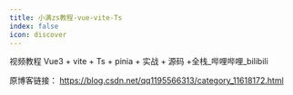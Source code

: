 ```yaml
---
title: 小满zs教程-vue-vite-Ts
index: false
icon: discover
---
```


视频教程 Vue3 + vite + Ts + pinia + 实战 + 源码 +全栈_哔哩哔哩_bilibili

原博客链接： https://blog.csdn.net/qq1195566313/category_11618172.html